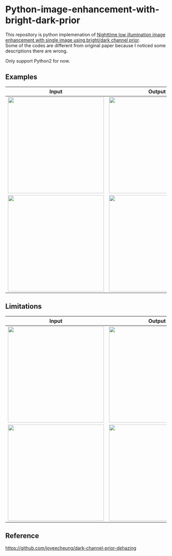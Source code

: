 # Python-image-enhancement-with-bright-dark-prior

This repository is python implemenation of [Nighttime low illumination image enhancement with single image using bright/dark channel prior](https://jivp-eurasipjournals.springeropen.com/articles/10.1186/s13640-018-0251-4).  
Some of the codes are different from original paper because I noticed some descriptions there are wrong.  

Only support Python2 for now.  

## Examples 
|Input|Output|
|---|---|
|<img src="https://user-images.githubusercontent.com/44015510/78751084-84f1db00-79ac-11ea-8e09-cbe382bc50b1.png" width="300">|<img src="https://user-images.githubusercontent.com/44015510/78751178-b1a5f280-79ac-11ea-8456-05295841102d.png" width="300">|   
|<img src="https://user-images.githubusercontent.com/44015510/78751294-e5811800-79ac-11ea-91f9-783418b08c75.png" width="300">|<img src="https://user-images.githubusercontent.com/44015510/78751315-f2057080-79ac-11ea-8279-90fe4cc7bc4b.png" width="300">|

## Limitations
|Input|Output|
|---|---|
|<img src="https://user-images.githubusercontent.com/44015510/78753117-43fbc580-79b0-11ea-9fa0-61ceae313258.jpg" width="300">|<img src="https://user-images.githubusercontent.com/44015510/78753153-4fe78780-79b0-11ea-9c0f-02b2a13aa87b.png" width="300">|   
|<img src="https://user-images.githubusercontent.com/44015510/78753175-5b3ab300-79b0-11ea-8d31-3f5d49fb3704.png" width="300">|<img src="https://user-images.githubusercontent.com/44015510/78753247-74dbfa80-79b0-11ea-889b-46b814270959.png" width="300">|

## Reference
https://github.com/joyeecheung/dark-channel-prior-dehazing
